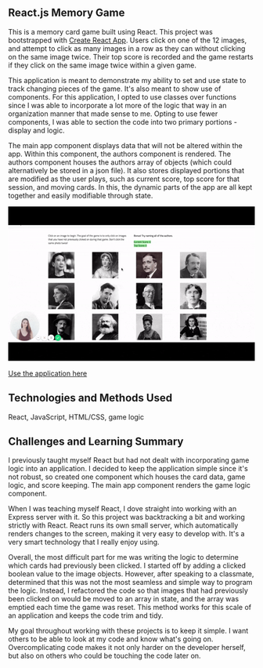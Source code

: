 ## React.js Memory Game

This is a memory card game built using React. This project was bootstrapped with [Create React App](https://github.com/facebookincubator/create-react-app). Users click on one of the 12 images, and attempt to click as many images in a row as they can without clicking on the same image twice. Their top score is recorded and the game restarts if they click on the same image twice within a given game. 

This application is meant to demonstrate my ability to set and use state to track changing pieces of the game. It's also meant to show use of components. For this application, I opted to use classes over functions since I was able to incorporate a lot more of the logic that way in an organization manner that made sense to me. Opting to use fewer components, I was able to section the code into two primary portions - display and logic. 

The main app component displays data that will not be altered within the app. Within this component, the authors component is rendered. The authors component houses the authors array of objects (which could alternatively be stored in a json file). It also stores displayed portions that are modified as the user plays, such as current score, top score for that session, and moving cards. In this, the dynamic parts of the app are all kept together and easily modifiable through state. 

![alt text](./demo.gif)

[Use the application here](https://falondarville.github.io/memory-game/)

## Technologies and Methods Used

React, JavaScript, HTML/CSS, game logic

## Challenges and Learning Summary

I previously taught myself React but had not dealt with incorporating game logic into an application. I decided to keep the application simple since it's not robust, so created one component which houses the card data, game logic, and score keeping. The main app component renders the game logic component. 

When I was teaching myself React, I dove straight into working with an Express server with it. So this project was backtracking a bit and working strictly with React. React runs its own small server, which automatically renders changes to the screen, making it very easy to develop with. It's a very smart technology that I really enjoy using. 

Overall, the most difficult part for me was writing the logic to determine which cards had previously been clicked. I started off by adding a clicked boolean value to the image objects. However, after speaking to a classmate, determined that this was not the most seamless and simple way to program the logic. Instead, I refactored the code so that images that had previously been clicked on would be moved to an array in state, and the array was emptied each time the game was reset. This method works for this scale of an application and keeps the code trim and tidy. 

My goal throughout working with these projects is to keep it simple. I want others to be able to look at my code and know what's going on. Overcomplicating code makes it not only harder on the developer herself, but also on others who could be touching the code later on. 
